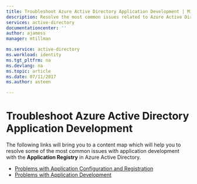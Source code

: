 ```yaml
---
title: Troubleshoot Azure Active Directory Application Development | Microsoft Docs
description: Resolve the most common issues related to Azure Active Directory Application Development
services: active-directory
documentationcenter: ''
author: ajamess
manager: mtillman

ms.service: active-directory
ms.workload: identity
ms.tgt_pltfrm: na
ms.devlang: na
ms.topic: article
ms.date: 07/11/2017
ms.author: asteen

---
```


# Troubleshoot Azure Active Directory Application Development
The following links will bring you to a content map which will help you to resolve some of the most common issues with application development with the **Application Registry** in Azure Active Directory.

* [Problems with Application Configuration and Registration](active-directory-application-dev-config-content-map.md)
* [Problems with Application Development](active-directory-application-dev-development-content-map.md)
